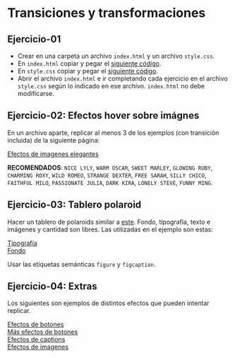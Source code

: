 # Transiciones y transformaciones

## Ejercicio-01

- Crear en una carpeta un archivo `index.html` y un archivo `style.css`.
- En `index.html` copiar y pegar el [siguiente código](https://raw.githubusercontent.com/Ada-IT/ejercicios-frontend/master/modulo-2/ejercicios/transiciones-transformaciones/index.html).
- En `style.css` copiar y pegar el [siguiente código](https://raw.githubusercontent.com/Ada-IT/ejercicios-frontend/master/modulo-2/ejercicios/transiciones-transformaciones/style.css).
- Abrir el archivo `index.html` e ir completando cada ejercicio en el archivo `style.css` según lo indicado en ese archivo. `index.html` no debe modificarse.

## Ejercicio-02: Efectos hover sobre imágnes

En un archivo aparte, replicar al menos 3 de los ejemplos (con transición incluida) de la siguiente página:

[Efectos de imagenes elegantes](https://tympanus.net/Development/HoverEffectIdeas/)

**RECOMENDADOS**: `NICE LYLY`, `WARM OSCAR`, `SWEET MARLEY`, `GLOWING RUBY`, `CHARMING ROXY`, `WILD ROMEO`, `STRANGE DEXTER`, `FREE SARAH`, `SILLY CHICO`, `FAITHFUL MILO`, `PASSIONATE JULIA`, `DARK KIRA`, `LONELY STEVE`, `FUNNY MING`.

## Ejercicio-03: Tablero polaroid

Hacer un tablero de polaroids similar a [este](https://codepen.io/pablohHoc/full/wvBzJvq). Fondo, tipografía, texto e imágenes y cantidad son libres. Las utilizadas en el ejemplo son estas:

[Tipografía](https://fonts.googleapis.com/css?family=Cedarville+Cursive) <br>
[Fondo](http://garchitecture.ca/php/images/headers/wood.jpg)

Usar las etiquetas semánticas `figure` y `figcaption`. <br>

## Ejercicio-04: Extras

Los siguientes son ejemplos de distintos efectos que pueden intentar replicar.

[Efectos de botones](https://tympanus.net/Development/CreativeButtons/) <br>
[Más efectos de botones](https://tympanus.net/Development/ButtonStylesInspiration/) <br>
[Efectos de captions](https://tympanus.net/Tutorials/CaptionHoverEffects/) <br>
[Efectos de imagenes](https://tympanus.net/Tutorials/OriginalHoverEffects/index.html) <br>

